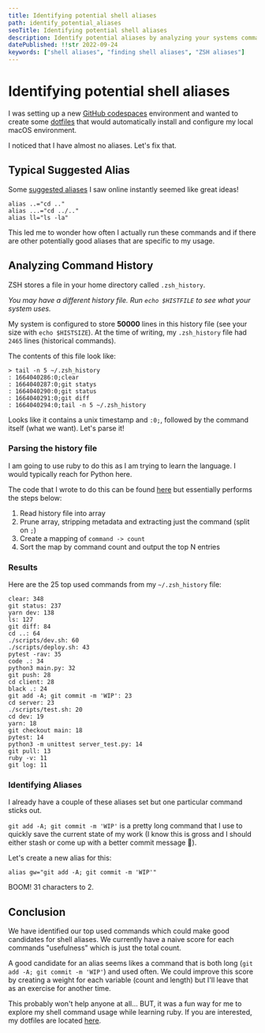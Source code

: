 ```yaml
---
title: Identifying potential shell aliases
path: identify_potential_aliases
seoTitle: Identifying potential shell aliases
description: Identify potential aliases by analyzing your systems command history (ZSH in this case).
datePublished: !!str 2022-09-24
keywords: ["shell aliases", "finding shell aliases", "ZSH aliases"]
---
```


# Identifying potential shell aliases

I was setting up a new [GitHub codespaces](https://github.com/features/codespaces) environment and wanted to create some [dotfiles](https://wiki.archlinux.org/title/Dotfiles) that would automatically install and configure my local macOS environment.

I noticed that I have almost no aliases. Let's fix that.

## Typical Suggested Alias

Some [suggested aliases](https://www.cyberciti.biz/tips/bash-aliases-mac-centos-linux-unix.html) I saw online instantly seemed like great ideas!

```shell
alias ..="cd .."
alias ...="cd ../.."
alias ll="ls -la"
```

This led me to wonder how often I actually run these commands and if there are other potentially good aliases that are specific to my usage.

## Analyzing Command History

ZSH stores a file in your home directory called `.zsh_history`.

_You may have a different history file. Run `echo $HISTFILE` to see what your system uses._

My system is configured to store **50000** lines in this history file (see your size with `echo $HISTSIZE`). At the time of writing, my `.zsh_history` file had `2465` lines (historical commands).

The contents of this file look like:

```shell
> tail -n 5 ~/.zsh_history
: 1664040286:0;clear
: 1664040287:0;git statys
: 1664040290:0;git status
: 1664040291:0;git diff
: 1664040294:0;tail -n 5 ~/.zsh_history
```

Looks like it contains a unix timestamp and `:0;`, followed by the command itself (what we want). Let's parse it!

### Parsing the history file

I am going to use ruby to do this as I am trying to learn the language. I would typically reach for Python here.

The code that I wrote to do this can be found [here](https://github.com/AndrewRPorter/shell_history_analyzer/blob/fd25ba08f413fb26a15d56d6af8cbdb3ba5c7b9b/main.rb) but essentially performs the steps below:

1. Read history file into array
2. Prune array, stripping metadata and extracting just the command (split on `;`)
3. Create a mapping of `command -> count`
4. Sort the map by command count and output the top N entries

### Results

Here are the 25 top used commands from my `~/.zsh_history` file:

```shell
clear: 348
git status: 237
yarn dev: 138
ls: 127
git diff: 84
cd ..: 64
./scripts/dev.sh: 60
./scripts/deploy.sh: 43
pytest -rav: 35
code .: 34
python3 main.py: 32
git push: 28
cd client: 28
black .: 24
git add -A; git commit -m 'WIP': 23
cd server: 23
./scripts/test.sh: 20
cd dev: 19
yarn: 18
git checkout main: 18
pytest: 14
python3 -m unittest server_test.py: 14
git pull: 13
ruby -v: 11
git log: 11
```

### Identifying Aliases

I already have a couple of these aliases set but one particular command sticks out.

`git add -A; git commit -m 'WIP'` is a pretty long command that I use to quickly save the current state of my work (I know this is gross and I should either stash or come up with a better commit message 🤷).

Let's create a new alias for this:

```shell
alias gw="git add -A; git commit -m 'WIP'"
```

BOOM! 31 characters to 2.

## Conclusion

We have identified our top used commands which could make good candidates for shell aliases. We currently have a naive score for each commands "usefulness" which is just the total count.

A good candidate for an alias seems likes a command that is both long (`git add -A; git commit -m 'WIP'`) and used often. We could improve this score by creating a weight for each variable (count and length) but I'll leave that as an exercise for another time.

This probably won't help anyone at all... BUT, it was a fun way for me to explore my shell command usage while learning ruby. If you are interested, my dotfiles are located [here](https://github.com/AndrewRPorter/dotfiles).
